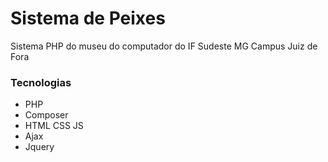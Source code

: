 # Sistema de Peixes
Sistema PHP do museu do computador do IF Sudeste MG Campus Juiz de Fora

### Tecnologias

- PHP
- Composer
- HTML CSS JS
- Ajax
- Jquery
